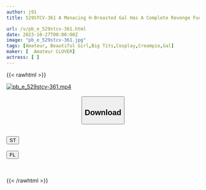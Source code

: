 ```yaml
---
author: j91
title: 529STCV-361 A Menacing H-Breasted Gal Has A Complete Revenge Fuck! She Is A Natural Man Who Seizes Men With Her Big Breasts! Both Nipples In The Erogenous Zone Are Licked And She Writhes In Agony! Transformed Into A Big-Breasted Bunny → Wearing A Perverted Costume And Having Sex With Her Pussy Overflowing With Juice! Non-Stop Punishment Piston → Unauthorized Creampie! [Gal Hameri Avengers] [Rimu]

url: /v/pb_e_529stcv-361.html
date: 2023-10-27T00:00:00Z
image: "pb_e_529stcv-361.jpg"
tags: [Amateur, Beautiful Girl,Big Tits,Cosplay,Creampie,Gal]
maker: [  Amateur CLOVER]
actress: [ ]
---
```



{{< rawhtml >}}

<div class="video" data-videoid="jYOV3GP66PUzjgY">
    <a href="javascript:;">
        <img src="https://my.j91.asia/v/pb_e_529stcv-361.jpg" width="WIDTH" height="HEIGHT" alt="pb_e_529stcv-361.mp4" loading="lazy">
    </a>
</div>

<script type="text/javascript" src="https://j91.asia/asset/on-demand-st.js"></script>

<br>
  <link rel="stylesheet" href="https://j91.asia/asset/bs5.css">
  
  <center>
  <button class="btn btn-primary" type="button" data-bs-toggle="collapse" data-bs-target=".multi-collapse" aria-expanded="false" aria-controls="multiCollapseExample1 multiCollapseExample2"><h2>Download</h2></button></center>
</p>
<div class="row">
  <div class="col">
    <div class="collapse multi-collapse" id="multiCollapseExample1">
      <div class="card card-body">
	      	      <br>
<div class="buttons">  
<a href="https://streamtape.to/v/jYOV3GP66PUzjgY"><button class="btn-hover color-3"><i class="fa fa-download"></i> ST</button></a></div>
    </div>
  </div>
</div>
  <div class="col">
    <div class="collapse multi-collapse" id="multiCollapseExample2">
      <div class="card card-body">
	      <br>
<div class="buttons">
    <a href="https://filelions.online/f/51pt9umo5da8"><button class="btn-hover color-9"><i class="fa fa-download"></i> FL</button></a></div>
<br><br>
      </div>
    </div>
  </div>
</div>

{{< /rawhtml >}}
